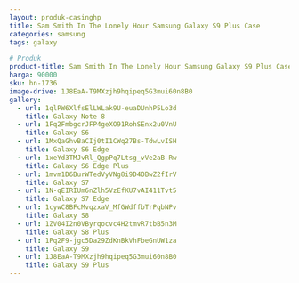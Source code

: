 ```yaml
---
layout: produk-casinghp
title: Sam Smith In The Lonely Hour Samsung Galaxy S9 Plus Case
categories: samsung
tags: galaxy

# Produk
product-title: Sam Smith In The Lonely Hour Samsung Galaxy S9 Plus Case
harga: 90000
sku: hn-1736
image-drive: 1J8EaA-T9MXzjh9hqipeq5G3mui60n8B0
gallery:
  - url: 1qlPW6XlfsElLWLak9U-euaDUnhP5Lo3d
    title: Galaxy Note 8
  - url: 1Fq2FmbgcrJFP4geXO91RohSEnx2u0VnU
    title: Galaxy S6
  - url: 1MxQaGhvBaCIj0tI1CWq27Bs-TdwLvISH
    title: Galaxy S6 Edge
  - url: 1xeYd3TMJvRl_QgpPq7Ltsg_vVe2aB-Rw
    title: Galaxy S6 Edge Plus
  - url: 1mvm1D6BurWTedVyVNg8i9D4OBwZ2fIrV
    title: Galaxy S7
  - url: 1N-qEIRIUm6nZlh5VzEfKU7vAI411Tvt5
    title: Galaxy S7 Edge
  - url: 1cywC8BFcMvqzxaV_MfGWdffbTrPqbNPv
    title: Galaxy S8
  - url: 1ZV04I2n0VByrqocvc4H2tmvR7tbB5n3M
    title: Galaxy S8 Plus
  - url: 1Pq2F9-jgc5Da29ZdKnBkVhFbeGnUW1za
    title: Galaxy S9
  - url: 1J8EaA-T9MXzjh9hqipeq5G3mui60n8B0
    title: Galaxy S9 Plus
---
```

